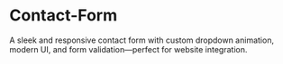 # Contact-Form
A sleek and responsive contact form with custom dropdown animation, modern UI, and form validation—perfect for website integration.
